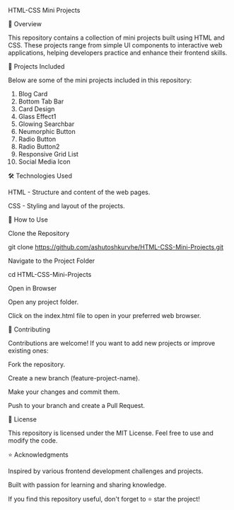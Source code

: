 HTML-CSS Mini Projects

📌 Overview

This repository contains a collection of mini projects built using HTML and CSS. These projects range from simple UI components to interactive web applications, helping developers practice and enhance their frontend skills.

🚀 Projects Included

Below are some of the mini projects included in this repository:


1. Blog Card  
2. Bottom Tab Bar
3. Card Design
4. Glass Effect1
5. Glowing Searchbar
6. Neumorphic Button
7. Radio Button
8. Radio Button2
9. Responsive Grid List
10. Social Media Icon

🛠 Technologies Used

HTML - Structure and content of the web pages.

CSS - Styling and layout of the projects.


📂 How to Use

Clone the Repository

git clone https://github.com/ashutoshkurvhe/HTML-CSS-Mini-Projects.git

Navigate to the Project Folder

cd HTML-CSS-Mini-Projects

Open in Browser

Open any project folder.

Click on the index.html file to open in your preferred web browser.

🤝 Contributing

Contributions are welcome! If you want to add new projects or improve existing ones:

Fork the repository.

Create a new branch (feature-project-name).

Make your changes and commit them.

Push to your branch and create a Pull Request.

📜 License

This repository is licensed under the MIT License. Feel free to use and modify the code.

⭐ Acknowledgments

Inspired by various frontend development challenges and projects.

Built with passion for learning and sharing knowledge.

If you find this repository useful, don't forget to ⭐ star the project!

